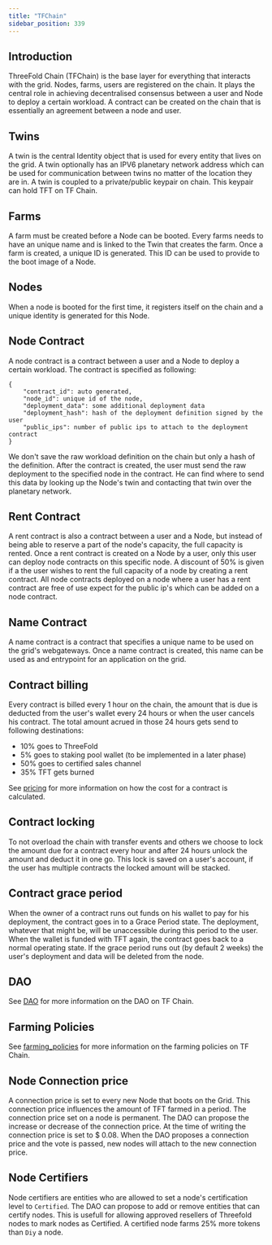 ```yaml
---
title: "TFChain"
sidebar_position: 339
---
```


## Introduction

ThreeFold Chain (TFChain) is the base layer for everything that interacts with the grid. Nodes, farms, users are registered on the chain. It plays the central role in achieving decentralised consensus between a user and Node to deploy a certain workload. A contract can be created on the chain that is essentially an agreement between a node and user.

## Twins

A twin is the central Identity object that is used for every entity that lives on the grid. A twin optionally has an IPV6 planetary network address which can be used for communication between twins no matter of the location they are in. A twin is coupled to a private/public keypair on chain. This keypair can hold TFT on TF Chain.

## Farms

A farm must be created before a Node can be booted. Every farms needs to have an unique name and is linked to the Twin that creates the farm. Once a farm is created, a unique ID is generated. This ID can be used to provide to the boot image of a Node.

## Nodes

When a node is booted for the first time, it registers itself on the chain and a unique identity is generated for this Node.

## Node Contract

A node contract is a contract between a user and a Node to deploy a certain workload. The contract is specified as following:

```
{
    "contract_id": auto generated,
    "node_id": unique id of the node,
    "deployment_data": some additional deployment data
    "deployment_hash": hash of the deployment definition signed by the user
    "public_ips": number of public ips to attach to the deployment contract
}
```

We don't save the raw workload definition on the chain but only a hash of the definition. After the contract is created, the user must send the raw deployment to the specified node in the contract. He can find where to send this data by looking up the Node's twin and contacting that twin over the planetary network.

## Rent Contract

A rent contract is also a contract between a user and a Node, but instead of being able to reserve a part of the node's capacity, the full capacity is rented. Once a rent contract is created on a Node by a user, only this user can deploy node contracts on this specific node. A discount of 50% is given if a the user wishes to rent the full capacity of a node by creating a rent contract. All node contracts deployed on a node where a user has a rent contract are free of use expect for the public ip's which can be added on a node contract.

## Name Contract

A name contract is a contract that specifies a unique name to be used on the grid's webgateways. Once a name contract is created, this name can be used as and entrypoint for an application on the grid.

## Contract billing

Every contract is billed every 1 hour on the chain, the amount that is due is deducted from the user's wallet every 24 hours or when the user cancels his contract. The total amount acrued in those 24 hours gets send to following destinations:

- 10% goes to ThreeFold
- 5% goes to staking pool wallet (to be implemented in a later phase)
- 50% goes to certified sales channel
- 35% TFT gets burned

See [pricing](../../../knowledge_base/cloud_toc/pricing_toc) for more information on how the cost for a contract is calculated.

## Contract locking

To not overload the chain with transfer events and others we choose to lock the amount due for a contract every hour and after 24 hours unlock the amount and deduct it in one go. This lock is saved on a user's account, if the user has multiple contracts the locked amount will be stacked.

## Contract grace period

When the owner of a contract runs out funds on his wallet to pay for his deployment, the contract goes in to a Grace Period state. The deployment, whatever that might be, will be unaccessible during this period to the user. When the wallet is funded with TFT again, the contract goes back to a normal operating state. If the grace period runs out (by default 2 weeks) the user's deployment and data will be deleted from the node.

## DAO

See [DAO](../../../../documentation/dashboard/tfchain/tf_dao/tf_dao) for more information on the DAO on TF Chain.

## Farming Policies

See [farming_policies](../../../../documentation/developers/tfchain/farming_policies) for more information on the farming policies on TF Chain.

## Node Connection price

A connection price is set to every new Node that boots on the Grid. This connection price influences the amount of TFT farmed in a period. The connection price set on a node is permanent. The DAO can propose the increase or decrease of the connection price. At the time of writing the connection price is set to $ 0.08. When the DAO proposes a connection price and the vote is passed, new nodes will attach to the new connection price.

## Node Certifiers

Node certifiers are entities who are allowed to set a node's certification level to `Certified`. The DAO can propose to add or remove entities that can certify nodes. This is usefull for allowing approved resellers of Threefold nodes to mark nodes as Certified. A certified node farms 25% more tokens than `Diy` a node.